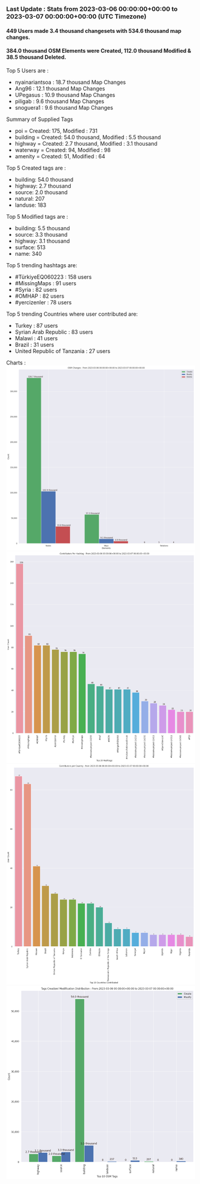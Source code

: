 ### Last Update : Stats from 2023-03-06 00:00:00+00:00 to 2023-03-07 00:00:00+00:00 (UTC Timezone)

#### 449 Users made 3.4 thousand changesets with 534.6 thousand map changes.
#### 384.0 thousand OSM Elements were Created, 112.0 thousand Modified & 38.5 thousand Deleted.

Top 5 Users are : 
- nyainariantsoa : 18.7 thousand Map Changes
- Ang96 : 12.1 thousand Map Changes
- UPegasus : 10.9 thousand Map Changes
- piligab : 9.6 thousand Map Changes
- snoguera1 : 9.6 thousand Map Changes

Summary of Supplied Tags
- poi = Created: 175, Modified : 731
- building = Created: 54.0 thousand, Modified : 5.5 thousand
- highway = Created: 2.7 thousand, Modified : 3.1 thousand
- waterway = Created: 94, Modified : 98
- amenity = Created: 51, Modified : 64


Top 5 Created tags are :
- building: 54.0 thousand
- highway: 2.7 thousand
- source: 2.0 thousand
- natural: 207
- landuse: 183


Top 5 Modified tags are :
- building: 5.5 thousand
- source: 3.3 thousand
- highway: 3.1 thousand
- surface: 513
- name: 340


Top 5 trending hashtags are:
- #TürkiyeEQ060223 : 158 users
- #MissingMaps : 91 users
- #Syria : 82 users
- #OMHAP : 82 users
- #yercizenler : 78 users


Top 5 trending Countries where user contributed are:
- Turkey : 87 users
- Syrian Arab Republic : 83 users
- Malawi : 41 users
- Brazil : 31 users
- United Republic of Tanzania : 27 users


 Charts : 
![Alt text](./charts/osm_changes.png) 
![Alt text](./charts/users_per_hashtag.png) 
![Alt text](./charts/users_per_country.png) 
![Alt text](./charts/tags.png) 
